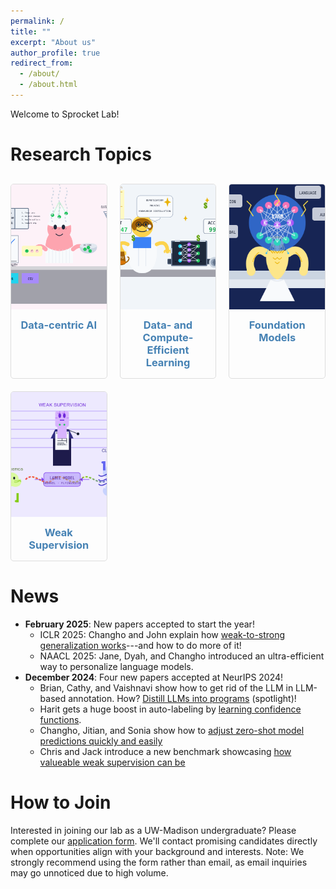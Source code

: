 ```yaml
---
permalink: /
title: ""
excerpt: "About us"
author_profile: true
redirect_from:
  - /about/
  - /about.html
---
```


Welcome to Sprocket Lab!

# Research Topics

<div class="research-topics-grid">
  <div class="research-topic-card">
    <div class="research-topic-image">
      <img src="/images/research_illustration/datacentric.png" alt="Data-centric AI" onerror="this.src='/images/research_illustration/datacentric.png'">
    </div>
    <h3><a href="/research/causality">Data-centric AI</a></h3>
  </div>
  
  <div class="research-topic-card">
    <div class="research-topic-image">
      <img src="/images/research_illustration/efficient-learning.png" alt="Data- and Compute-Efficient Learning" onerror="this.src='/images/research_illustration/efficient-learning.png'">
    </div>
    <h3><a href="/research/fairness">Data- and Compute-Efficient Learning</a></h3>
  </div>

  <div class="research-topic-card">
    <div class="research-topic-image">
      <img src="/images/research_illustration/foundation-models.png" alt="Foundation Models" onerror="this.src='/images/research_illustration/foundation-models.png'">
    </div>
    <h3><a href="/research/causality">Foundation Models</a></h3>
  </div>
  
  <div class="research-topic-card">
    <div class="research-topic-image">
      <img src="/images/research_illustration/weak-supervision.png" alt="Weak Supervision" onerror="this.src='/images/research_illustration/weak-supervision.png'">
    </div>
    <h3><a href="/research/healthcare">Weak Supervision</a></h3>
  </div>
</div>

# News
- **February 2025**: New papers accepted to start the year!
  - ICLR 2025: Changho and John explain how [weak-to-strong generalization works](https://arxiv.org/pdf/2412.03881?)---and how to do more of it!
  - NAACL 2025: Jane, Dyah, and Changho introduced an ultra-efficient way to personalize language models.
- **December 2024**: Four new papers accepted at NeurIPS 2024!
  - Brian, Cathy, and Vaishnavi show how to get rid of the LLM in LLM-based annotation. How? [Distill LLMs into programs](https://arxiv.org/pdf/2407.11004) (spotlight)!
  - Harit gets a huge boost in auto-labeling by [learning confidence functions](https://arxiv.org/pdf/2404.16188).
  - Changho, Jitian, and Sonia show how to [adjust zero-shot model predictions quickly and easily](https://arxiv.org/pdf/2404.08461)
  - Chris and Jack introduce a new benchmark showcasing [how valueable weak supervision can be](https://arxiv.org/pdf/2501.07727)

# How to Join
Interested in joining our lab as a UW-Madison undergraduate? Please complete our [application form](https://forms.gle/8dxCSvtiBYdB3EGDA). We'll contact promising candidates directly when opportunities align with your background and interests. Note: We strongly recommend using the form rather than email, as email inquiries may go unnoticed due to high volume.

<style>
.research-topics-grid {
  display: grid;
  grid-template-columns: repeat(3, 1fr); /* Exactly 3 columns */
  gap: 20px;
  margin: 30px 0;
}

.research-topic-card {
  border: 1px solid #ddd;
  border-radius: 5px;
  overflow: hidden;
  transition: transform 0.3s, box-shadow 0.3s;
}

.research-topic-card:hover {
  transform: translateY(-5px);
  box-shadow: 0 5px 15px rgba(0,0,0,0.1);
}

.research-topic-image {
  height: 200px;
  overflow: hidden;
}

.research-topic-image img {
  width: 100%;
  height: 100%;
  object-fit: cover;
  object-position: center;
}

.research-topic-card h3 {
  padding: 15px;
  margin: 0;
  text-align: center;
}

.research-topic-card h3 a {
  color: #4682B4;
  text-decoration: none;
}

.research-topic-card h3 a:hover {
  text-decoration: underline;
}

/* Make sure it's responsive on smaller screens */
@media (max-width: 900px) {
  .research-topics-grid {
    grid-template-columns: repeat(2, 1fr); /* 2 columns on medium screens */
  }
}

@media (max-width: 600px) {
  .research-topics-grid {
    grid-template-columns: 1fr; /* 1 column on small screens */
  }
}
</style>